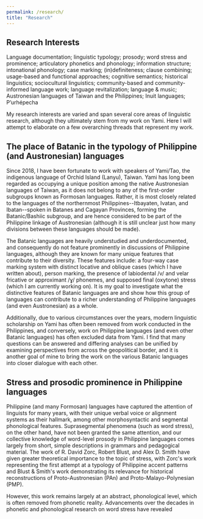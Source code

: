 ```yaml
---
permalink: /research/
title: "Research"
---
```


## Research Interests

Language documentation; linguistic typology; prosody; word stress and prominence; articulatory phonetics and phonology; information structure; intonational phonology; case marking; (in)definiteness; clause combining; usage-based and functional approaches; cognitive semantics; historical linguistics; sociocultural linguistics; community-based and community-informed language work; language revitalization; language & music; Austronesian languages of Taiwan and the Philippines; Inuit languages; P’urhépecha

My research interests are varied and span several core areas of linguistic research, although they ultimately stem from my work on Yami. Here I will attempt to elaborate on a few overarching threads that represent my work.

## The place of Batanic in the typology of Philippine (and Austronesian) languages

Since 2018, I have been fortunate to work with speakers of Yami/Tao, the indigenous language of Orchid Island (Lanyu), Taiwan. Yami has long been regarded as occupying a unique position among the native Austronesian languages of Taiwan, as it does not belong to any of the first-order subgroups known as Formosan languages. Rather, it is most closely related to the languages of the northernmost Philippines--Itbayaten, Ivatan, and Ibatan--spoken in Batanes and Cagayan Provinces, forming the Batanic/Bashiic subgroup, and are hence considered to be part of the Philippine linkage of Austronesian (although it is still unclear just how many divisions between these languages should be made).

The Batanic languages are heavily understudied and underdocumented, and consequently do not feature prominently in discussions of Philippine languages, although they are known for many unique features that contribute to their diversity. These features include: a four-way case marking system with distinct locative and oblique cases (which I have written about), person marking, the presence of labiodental /v/ and velar fricative or approximant /ɣ/ phonemes, and supposed final (oxytone) stress (which I am currently working on). It is my goal to investigate what the distinctive features of Batanic languages are and show how this group of languages can contribute to a richer understanding of Philippine languages (and even Austronesian) as a whole.

Additionally, due to various circumstances over the years, modern linguistic scholarship on Yami has often been removed from work conducted in the Philippines, and conversely, work on Philippine languages (and even other Batanic languages) has often excluded data from Yami. I find that many questions can be answered and differing analyses can be unified by examining perspectives from across the geopolitical border, and it is another goal of mine to bring the work on the various Batanic languages into closer dialogue with each other.

## Stress and prosodic prominence in Philippine languages

Philippine (and many Formosan) languages have captured the attention of linguists for many years, with their unique verbal voice or alignment systems as their hallmark, among other morphosyntactic and segmental phonological features. Suprasegmental phenomena (such as word stress), on the other hand, have not been granted the same attention, and our collective knowledge of word-level prosody in Philippine languages comes largely from short, simple descriptions in grammars and pedagogical material. The work of R. David Zorc, Robert Blust, and Alex D. Smith have given greater theoretical importance to the topic of stress, with Zorc's work representing the first attempt at a typology of Philippine accent patterns and Blust & Smith's work demonstrating its relevance for historical reconstructions of Proto-Austronesian (PAn) and Proto-Malayo-Polynesian (PMP).

However, this work remains largely at an abstract, phonological level, which is often removed from phonetic reality. Advancements over the decades in phonetic and phonological research on word stress have revealed